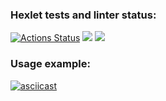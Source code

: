 ### Hexlet tests and linter status:
[![Actions Status](https://github.com/oiv84/frontend-project-lvl2/workflows/hexlet-check/badge.svg)](https://github.com/oiv84/frontend-project-lvl2/actions)
<a href="https://codeclimate.com/github/oiv84/frontend-project-lvl2/maintainability"><img src="https://api.codeclimate.com/v1/badges/e415685d19c162900bcc/maintainability" /></a>
<a href="https://codeclimate.com/github/oiv84/frontend-project-lvl2/test_coverage"><img src="https://api.codeclimate.com/v1/badges/e415685d19c162900bcc/test_coverage" /></a>

### Usage example:
[![asciicast](https://asciinema.org/a/hxehiCa3eXy1cwk8G6FZeGGzO.svg)](https://asciinema.org/a/P2tEAWqaoO6mhewOSRg79mCXj)